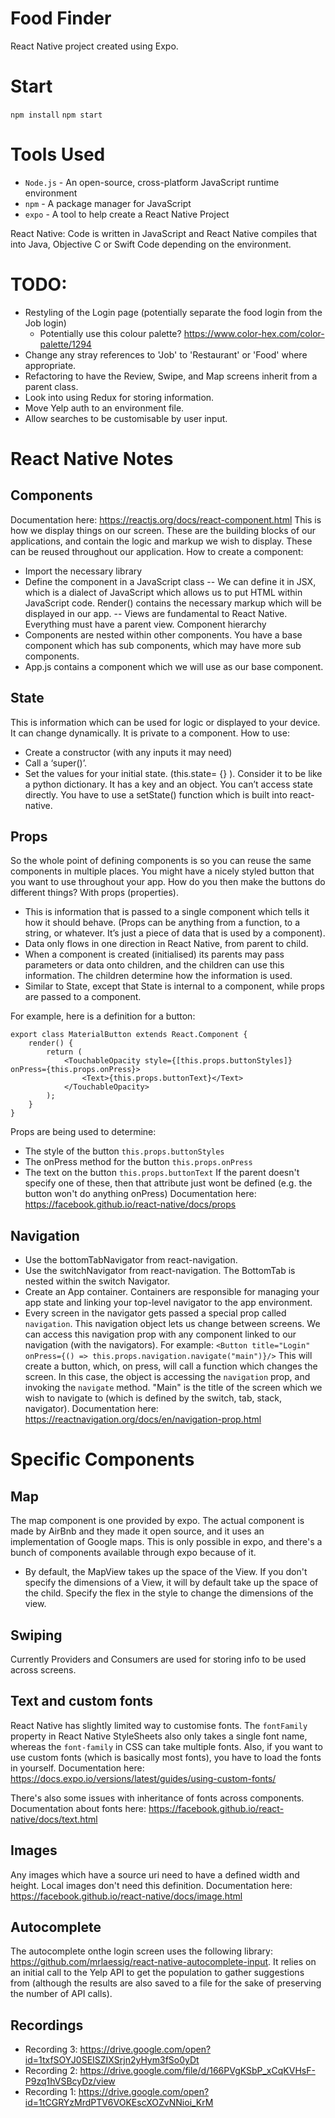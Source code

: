 # Food Finder
React Native project created using Expo.

# Start

`npm install`
`npm start`

# Tools Used
- `Node.js` - An open-source, cross-platform JavaScript runtime environment
- `npm` - A package manager for JavaScript
- `expo` - A tool to help create a React Native Project

React Native: Code is written in JavaScript and React Native compiles that into Java, Objective C or Swift Code depending on the environment.

# TODO:
- Restyling of the Login page (potentially separate the food login from the Job login)
    - Potentially use this colour palette? https://www.color-hex.com/color-palette/1294 
- Change any stray references to 'Job' to 'Restaurant' or 'Food' where appropriate.
- Refactoring to have the Review, Swipe, and Map screens inherit from a parent class.
- Look into using Redux for storing information.
- Move Yelp auth to an environment file.
- Allow searches to be customisable by user input.

# React Native Notes
## Components
Documentation here: https://reactjs.org/docs/react-component.html
This is how we display things on our screen.
These are the building blocks of our applications, and contain the logic and markup we wish to display.
These can be reused throughout our application.
How to create a component:
- Import the necessary library
- Define the component in a JavaScript class
--	We can define it in JSX, which is a dialect of JavaScript which allows us to put HTML within JavaScript code. Render() contains the necessary markup which will be displayed in our app.
--	Views are fundamental to React Native. Everything must have a parent view.
Component hierarchy
- Components are nested within other components. You have a base component which has sub components, which may have more sub components.
-	App.js contains a component which we will use as our base component.

## State
This is information which can be used for logic or displayed to your device.
It can change dynamically.
It is private to a component.
How to use:
-	Create a constructor (with any inputs it may need)
-	Call a ‘super()’.
-	Set the values for your initial state. (this.state= {} ).	Consider it to be like a python dictionary. It has a key and an object.
You can’t access state directly. You have to use a setState() function which is built into react-native.

## Props
So the whole point of defining components is so you can reuse the same components in multiple places. You might have a nicely styled button that you want to use throughout your app. How do you then make the buttons do different things? With props (properties).
- This is information that is passed to a single component which tells it how it should behave. (Props can be anything from a function, to a string, or whatever. It’s just a piece of data that is used by a component).
-	Data only flows in one direction in React Native, from parent to child.
-	When a component is created (initialised) its parents may pass parameters or data onto children, and the children can use this information. The children determine how the information is used.
-	Similar to State, except that State is internal to a component, while props are passed to a component.

For example, here is a definition for a button:
```
export class MaterialButton extends React.Component {
    render() {
        return (
            <TouchableOpacity style={[this.props.buttonStyles]} onPress={this.props.onPress}>
                <Text>{this.props.buttonText}</Text>
            </TouchableOpacity>
        );
    }
}
```
Props are being used to determine:
- The style of the button `this.props.buttonStyles`
- The onPress method for the button `this.props.onPress`
- The text on the button `this.props.buttonText`
If the parent doesn't specify one of these, then that attribute just wont be defined (e.g. the button won't do anything onPress)
Documentation here: https://facebook.github.io/react-native/docs/props

## Navigation
- Use the bottomTabNavigator from react-navigation.
- Use the switchNavigator from react-navigation. The BottomTab is nested within the switch Navigator.
- Create an App container. Containers are responsible for managing your app state and linking your top-level navigator to the app environment.
- Every screen in the navigator gets passed a special prop called `navigation`. This navigation object lets us change between screens. We can access this navigation prop with any component linked to our navigation (with the navigators).
For example:
```<Button title="Login" onPress={() => this.props.navigation.navigate("main")}/>```
This will create a button, which, on press, will call a function which changes the screen. In this case, the object is accessing the `navigation` prop, and invoking the `navigate` method. "Main" is the title of the screen which we wish to navigate to (which is defined by the switch, tab, stack, navigator).
Documentation here: https://reactnavigation.org/docs/en/navigation-prop.html

# Specific Components
## Map
The map component is one provided by expo. The actual component is made by AirBnb and they made it open source, and it uses an implementation of Google maps. This is only possible in expo, and there's a bunch of components available through expo because of it.
- By default, the MapView takes up the space of the View. If you don't specify the dimensions of a View, it will by default take up the space of the child. Specify the flex in the style to change the dimensions of the view.

## Swiping
Currently Providers and Consumers are used for storing info to be used across screens.

## Text and custom fonts
React Native has slightly limited way to customise fonts. 
The `fontFamily` property in React Native StyleSheets also only takes a single font name, whereas the `font-family` in CSS can take multiple fonts.
Also, if you want to use custom fonts (which is basically most fonts), you have to load the fonts in yourself. 
Documentation here: https://docs.expo.io/versions/latest/guides/using-custom-fonts/

There's also some issues with inheritance of fonts across components. Documentation about fonts here: https://facebook.github.io/react-native/docs/text.html

## Images
Any images which have a source uri need to have a defined width and height. Local images don't need this definition.
Documentation here: https://facebook.github.io/react-native/docs/image.html

## Autocomplete
The autocomplete onthe login screen uses the following library: https://github.com/mrlaessig/react-native-autocomplete-input.
It relies on an initial call to the Yelp API to get the population to gather suggestions from (although the results are also saved to a file for the sake of preserving the number of API calls).

## Recordings
- Recording 3: https://drive.google.com/open?id=1txfSOYJ0SEISZIXSrjn2yHym3fSo0yDt
- Recording 2: https://drive.google.com/file/d/166PVgKSbP_xCqKVHsF-P9zq1hVSBcyDz/view
- Recording 1: https://drive.google.com/open?id=1tCGRYzMrdPTV6VOKEscXOZvNNioi_KrM
